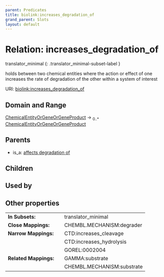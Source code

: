 ```yaml
---
parent: Predicates
title: biolink:increases_degradation_of
grand_parent: Slots
layout: default
---
```


# Relation: increases_degradation_of

translator_minimal
{: .translator_minimal-subset-label }


holds between two chemical entities where the action or effect of one increases the rate of degradation of the other within a system of interest

URI: [biolink:increases_degradation_of](https://w3id.org/biolink/vocab/increases_degradation_of)

## Domain and Range

[ChemicalEntityOrGeneOrGeneProduct](ChemicalEntityOrGeneOrGeneProduct.md) ->  <sub>0..\*</sub> [ChemicalEntityOrGeneOrGeneProduct](ChemicalEntityOrGeneOrGeneProduct.md)

## Parents

 *  is_a: [affects degradation of](affects_degradation_of.md)

## Children


## Used by


## Other properties

|  |  |  |
| --- | --- | --- |
| **In Subsets:** | | translator_minimal |
| **Close Mappings:** | | CHEMBL.MECHANISM:degrader |
| **Narrow Mappings:** | | CTD:increases_cleavage |
|  | | CTD:increases_hydrolysis |
|  | | GOREL:0002004 |
| **Related Mappings:** | | GAMMA:substrate |
|  | | CHEMBL.MECHANISM:substrate |

